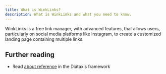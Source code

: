 ```yaml
---
title: What is WinkLinks?
description: What is WinkLinks and what you need to know.
---
```


WinkLinks is a free link manager, with advanced features, that allows users, particularly on social media platforms like Instagram, to create a customized landing page containing multiple links.

## Further reading

- Read [about reference](https://diataxis.fr/reference/) in the Diátaxis framework
